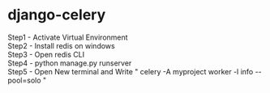 # django-celery

Step1 - Activate Virtual Environment   
Step2 - Install redis on windows                            
Step3 - Open redis CLI                                                
Step4 - python manage.py runserver                                        
Step5 - Open New terminal and Write " celery -A myproject worker -l info --pool=solo "                                        
